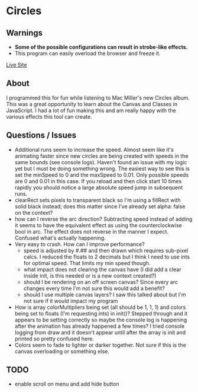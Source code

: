 # Circles

## Warnings
- **Some of the possible configurations can result in strobe-like effects.**
- This program can easily overload the browser and freeze it.

[Live Site](https://bix6.github.io/circles/)

## About
I programmed this for fun while listening to Mac Miller's new Circles album. This was a great opportunity to learn about the Canvas and Classes in JavaScript. I had a lot of fun making this and am really happy with the various effects this tool can create. 

## Questions / Issues
- Additional runs seem to increase the speed. Almost seem like it's animating faster since new circles are being created with speeds in the same bounds (see console logs). Haven't found an issue with my logic yet but I must be doing something wrong. The easiest way to see this is set the minSpeed to 0 and the maxSpeed to 0.01. Only possible speeds are 0 and 0.01 in this case. If you reload and then click start 10 times rapidly you should notice a large absolute speed jump in subsequent runs.
- clearRect sets pixels to transparent black so I'm using a fillRect with solid black instead; does this matter since I've already set alpha: false on the context?
- how can I reverse the arc direction? Subtracting speed instead of adding it seems to have the equivalent effect as using the counterclockwise bool in arc. The effect does not reverse in the manner I expect. Confused what's actually happening.
- Very easy to crash. How can I improve performance?
    - speed is adjusted by #.## and then drawn which requires sub-pixel calcs. I reduced the floats to 2 decimals but I think I need to use ints for optimal speed. That limits my min speed though. 
    - what impact does not clearing the canvas have (I did add a clear inside init, is this needed or is a new context created?)
    - should I be rendering on an off screen canvas? Since every arc changes every time I'm not sure this would add a benefit?
    - should I use multiple canvas layers? I saw this talked about but I'm not sure if it would impact my program
- How is array colorMultipliers being set (all should be 1, 1, 1) and colors being set to floats (I'm requesting ints) in init()? Stepped through and it appears to be setting correctly so maybe the console log is happening after the animation has already happened a few times? I tried console logging from draw and it doesn't appear until after the array is init and printed so pretty confused here.
- Colors seem to fade to lighter or darker together. Not sure if this is the canvas overloading or something else.

## TODO
- enable scroll on menu and add hide button


